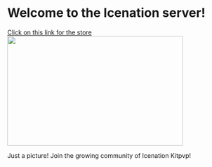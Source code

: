 <h1>Welcome to the Icenation server!</h1>
<a href="https://icenationserver.github.io/store">Click on this link for the store</a>
<img alt="" src="https://media.discordapp.net/attachments/483816541326934016/487419765925740564/New_tags.png?width=400&amp;height=250" style="width: 400px; height: 250px;">
<p>Just a picture! Join the growing community of Icenation Kitpvp!<p/>
